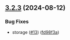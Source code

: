 ## [3.2.3](https://github.com/arpanrec/vaultops/compare/3.2.2...3.2.3) (2024-08-12)


### Bug Fixes

* storage ([#13](https://github.com/arpanrec/vaultops/issues/13)) ([fd98f3a](https://github.com/arpanrec/vaultops/commit/fd98f3ab2a86f085ca3ffbb1901d74d8099b2095))
